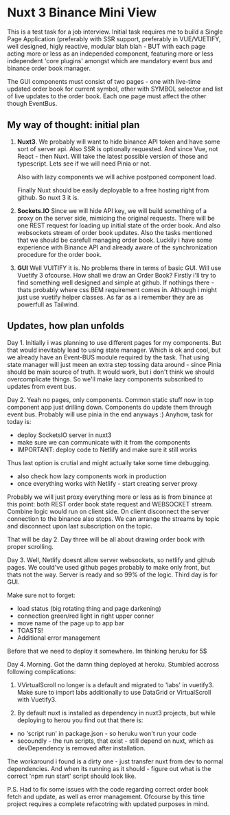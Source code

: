 # Nuxt 3 Binance Mini View

This is a test task for a job interview. Initial task requires me to build a Single Page Application (preferably with SSR support, preferably in VUE/VUETIFY, well designed, higly reactive, modular blah blah - BUT with each page acting more or less as an independed component,
featuring more or less independent 'core plugins' amongst which are mandatory event bus and binance order book manager.

The GUI components must consist of two pages - one with live-time updated order book for current symbol, other with SYMBOL selector and list of live updates to the order book. Each one page must affect the other though EventBus.

## My way of thought: initial plan

1. **Nuxt3**. We probably will want to hide binance API token and have some sort of server api.
   Also SSR is optionally requested. And since Vue, not React - then Nuxt.
   Will take the latest possible version of those and typescript. Lets see if we will need Pinia or not.
   
   Also with lazy components we will achive postponed component load.
   
   Finally Nuxt should be easily deployable to a free hosting right from github. So nuxt 3 it is.

2. **Sockets.IO** Since we will hide API key, we will build something of a proxy on the server side, mimicing the original requests. There will be one REST request for loading up initial state of the order book. And also websockets stream of order book updates. Also the tasks mentioned that we should be carefull managing order book. Luckily i have some experience with Binance API and already aware of the synchronization procedure for the order book.

3. **GUI** Well VUITIFY it is. No problems there in terms of basic GUI. Will use Vuetify 3 ofcourse. How shall we draw an Order Book? Firstly i'll try to find something well designed and simple at github. If nothings there - thats probably where css BEM requirement comes in. Although i might just use vuetify helper classes. As far as a i remember they are as powerfull as Tailwind.

## Updates, how plan unfolds

Day 1. Initially i was planning to use different pages for my components. But that would inevitably lead to using state manager. Which is ok and cool, but we already have an Event-BUS module required by the task. That using state manager will just meen an extra step tossing data around - since Pinia should be main source of truth. It would work, but i don't think we should overcomplicate things. So we'll make lazy components subscribed to updates from event bus.

Day 2. Yeah no pages, only components. Common static stuff now in top component app just drilling down. Components do update them through event bus. Probably will use pinia in the end anyways :)
Anyhow, task for today is:

- deploy SocketsIO server in nuxt3
- make sure we can communicate with it from the components
- IMPORTANT: deploy code to Netlify and make sure it still works

Thus last option is crutial and might actually take some time debugging.

- also check how lazy components work in production
- once everything works with Netlify - start creating server proxy

Probably we will just proxy everything more or less as is from binance at this point:
both REST order book state request and WEBSOCKET stream. Combine logic would run on client side.
On client disconnect the server connection to the binance also stops.
We can arrange the streams by topic and disconnect upon last subscription on the topic.

That will be day 2. Day three will be all about drawing order book with proper scrolling.

Day 3. Well, Netlify doesnt allow server websockets, so netlify and github pages.
   We could've used github pages probably to make only front, but thats not the way.
   Server is ready and so 99% of the logic. Third day is for GUI.

Make sure not to forget:

- load status (big rotating thing and page darkening)
- connection green/red light in right upper conner
- move name of the page up to app bar
- TOASTS!
- Additional error management

Before that we need to deploy it somewhere. Im thinking heruku for 5$

Day 4. Morning. Got the damn thing deployed at heroku. Stumbled accross following complications:

1. VVirtualScroll no longer is a default and migrated to 'labs' in vuetify3. Make sure to import labs additionally to use DataGrid or VirtualScroll with Vuetify3.

2. By default nuxt is installed as dependency in nuxt3 projects, but while deploying to herou you find out that there is:
 - no 'script run' in package.json - so heruku won't run your code
 - secoundly - the run scripts, that exist - still depend on nuxt, which as devDependency is removed after installation.
 
The workaround i found is a dirty one - just transfer nuxt from dev to normal dependencies. And when its running as it should -
figure out what is the correct 'npm run start' script should look like.

P.S. Had to fix some issues with the code regarding correct order book fetch and update, as well as error management.
Ofcourse by this time project requires a complete refacotring with updated purposes in mind. 

